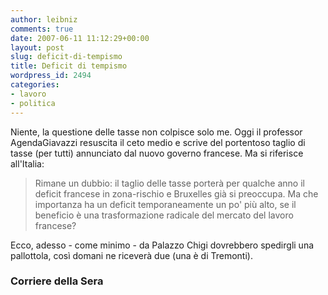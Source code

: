 ```yaml
---
author: leibniz
comments: true
date: 2007-06-11 11:12:29+00:00
layout: post
slug: deficit-di-tempismo
title: Deficit di tempismo
wordpress_id: 2494
categories:
- lavoro
- politica
---
```


Niente, la questione delle tasse non colpisce solo me. Oggi il professor AgendaGiavazzi resuscita il ceto medio e scrive del portentoso taglio di tasse (per tutti) annunciato dal nuovo governo francese. Ma si riferisce all'Italia:


> Rimane un dubbio: il taglio delle tasse porterà per qualche anno il deficit francese in zona-rischio e Bruxelles già si preoccupa. Ma che importanza ha un deficit temporaneamente un po' più alto, se il beneficio è una trasformazione radicale del mercato del lavoro francese?


Ecco, adesso - come minimo - da Palazzo Chigi dovrebbero spedirgli una pallottola, così domani ne riceverà due (una è di Tremonti).


### Corriere della Sera
